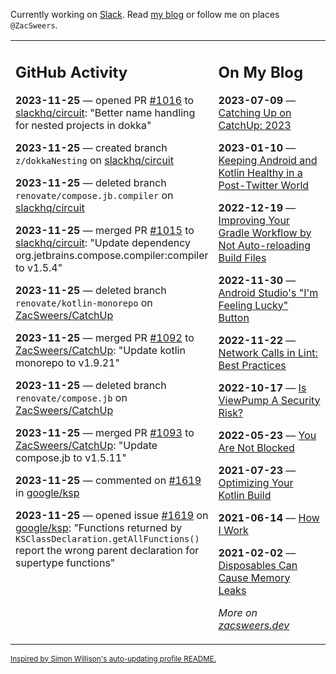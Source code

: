 Currently working on [Slack](https://slack.com/). Read [my blog](https://zacsweers.dev/) or follow me on places `@ZacSweers`.

<table><tr><td valign="top" width="60%">

## GitHub Activity
<!-- githubActivity starts -->
**2023-11-25** — opened PR [#1016](https://github.com/slackhq/circuit/pull/1016) to [slackhq/circuit](https://github.com/slackhq/circuit): "Better name handling for nested projects in dokka"

**2023-11-25** — created branch `z/dokkaNesting` on [slackhq/circuit](https://github.com/slackhq/circuit)

**2023-11-25** — deleted branch `renovate/compose.jb.compiler` on [slackhq/circuit](https://github.com/slackhq/circuit)

**2023-11-25** — merged PR [#1015](https://github.com/slackhq/circuit/pull/1015) to [slackhq/circuit](https://github.com/slackhq/circuit): "Update dependency org.jetbrains.compose.compiler:compiler to v1.5.4"

**2023-11-25** — deleted branch `renovate/kotlin-monorepo` on [ZacSweers/CatchUp](https://github.com/ZacSweers/CatchUp)

**2023-11-25** — merged PR [#1092](https://github.com/ZacSweers/CatchUp/pull/1092) to [ZacSweers/CatchUp](https://github.com/ZacSweers/CatchUp): "Update kotlin monorepo to v1.9.21"

**2023-11-25** — deleted branch `renovate/compose.jb` on [ZacSweers/CatchUp](https://github.com/ZacSweers/CatchUp)

**2023-11-25** — merged PR [#1093](https://github.com/ZacSweers/CatchUp/pull/1093) to [ZacSweers/CatchUp](https://github.com/ZacSweers/CatchUp): "Update compose.jb to v1.5.11"

**2023-11-25** — commented on [#1619](https://github.com/google/ksp/issues/1619#issuecomment-1826371735) in [google/ksp](https://github.com/google/ksp)

**2023-11-25** — opened issue [#1619](https://github.com/google/ksp/issues/1619) on [google/ksp](https://github.com/google/ksp): "Functions returned by `KSClassDeclaration.getAllFunctions()` report the wrong parent declaration for supertype functions"
<!-- githubActivity ends -->
</td><td valign="top" width="40%">

## On My Blog
<!-- blog starts -->
**2023-07-09** — [Catching Up on CatchUp: 2023](https://www.zacsweers.dev/catching-up-on-catchup-2023/)

**2023-01-10** — [Keeping Android and Kotlin Healthy in a Post-Twitter World](https://www.zacsweers.dev/keeping-android-healthy/)

**2022-12-19** — [Improving Your Gradle Workflow by Not Auto-reloading Build Files](https://www.zacsweers.dev/improving-your-workflow-by-not-auto-reloading-build-files/)

**2022-11-30** — [Android Studio's "I'm Feeling Lucky" Button](https://www.zacsweers.dev/android-studios-im-feeling-lucky-button/)

**2022-11-22** — [Network Calls in Lint: Best Practices](https://www.zacsweers.dev/network-calls-in-lint-best-practices/)

**2022-10-17** — [Is ViewPump A Security Risk?](https://www.zacsweers.dev/is-viewpump-a-security-risk/)

**2022-05-23** — [You Are Not Blocked](https://www.zacsweers.dev/you-are-not-blocked/)

**2021-07-23** — [Optimizing Your Kotlin Build](https://www.zacsweers.dev/optimizing-your-kotlin-build/)

**2021-06-14** — [How I Work](https://www.zacsweers.dev/how-i-work/)

**2021-02-02** — [Disposables Can Cause Memory Leaks](https://www.zacsweers.dev/disposables-can-cause-memory-leaks/)
<!-- blog ends -->
_More on [zacsweers.dev](https://zacsweers.dev/)_
</td></tr></table>

<sub><a href="https://simonwillison.net/2020/Jul/10/self-updating-profile-readme/">Inspired by Simon Willison's auto-updating profile README.</a></sub>